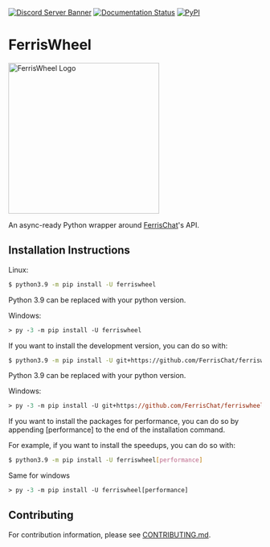 [![Discord Server Banner][Discord Server]][Discord Server Invite]
[![Documentation Status][Doc Badge]][Doc Badge Link]
[![PyPI][PypI Badge]][PyPI]


# FerrisWheel
<img src="./docs/_static/ferriswheel.svg" alt="FerrisWheel Logo" width="300"/>


An async-ready Python wrapper around [FerrisChat](https://ferris.chat)'s API.

## Installation Instructions
Linux:

```sh
$ python3.9 -m pip install -U ferriswheel
```

Python 3.9 can be replaced with your python version.

Windows:
```ps
> py -3 -m pip install -U ferriswheel
```

If you want to install the development version, you can do so with:

```sh
$ python3.9 -m pip install -U git+https://github.com/FerrisChat/ferriswheel
```

Python 3.9 can be replaced with your python version.

Windows:
```ps
> py -3 -m pip install -U git+https://github.com/FerrisChat/ferriswheel
```

If you want to install the packages for performance, you can do so by appending [performance] to the end of the installation command.

For example, if you want to install the speedups, you can do so with:
```sh
$ python3.9 -m pip install -U ferriswheel[performance]
```

Same for windows
```ps
> py -3 -m pip install -U ferriswheel[performance]
```

## Contributing
For contribution information, please see [CONTRIBUTING.md](CONTRIBUTING.md).



[Discord Server]: https://discord.com/api/guilds/874727885640970240/widget.png?style=shield
[Discord Server invite]: https://discord.gg/X4Tyq88MMS
[Doc Badge]: https://readthedocs.org/projects/ferriswheel/badge/?version=latest
[Doc Badge Link]: https://ferriswheel.readthedocs.io/en/latest/?badge=latest
[PyPI Badge]: https://img.shields.io/pypi/v/ferriswheel
[PyPI]: https://pypi.org/project/ferriswheel/
